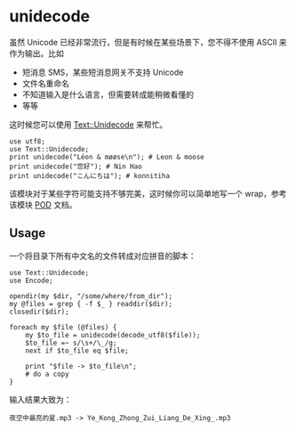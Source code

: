 # unidecode

虽然 Unicode 已经非常流行，但是有时候在某些场景下，您不得不使用 ASCII 来作为输出。比如

  * 短消息 SMS，某些短消息网关不支持 Unicode
  * 文件名重命名
  * 不知道输入是什么语言，但需要转成能稍微看懂的
  * 等等

这时候您可以使用 [Text::Unidecode](https://metacpan.org/pod/Text::Unidecode) 来帮忙。

    use utf8;
    use Text::Unidecode;
    print unidecode("Léon & møøse\n"); # Leon & moose
    print unidecode("您好"); # Nin Hao
    print unidecode("こんにちは"); # konnitiha

该模块对于某些字符可能支持不够完美，这时候你可以简单地写一个 wrap，参考该模块 [POD](https://metacpan.org/pod/Text::Unidecode) 文档。

## Usage

一个将目录下所有中文名的文件转成对应拼音的脚本：

    use Text::Unidecode;
    use Encode;

    opendir(my $dir, "/some/where/from_dir");
    my @files = grep { -f $_ } readdir($dir);
    closedir($dir);

    foreach my $file (@files) {
        my $to_file = unidecode(decode_utf8($file));
        $to_file =~ s/\s+/\_/g;
        next if $to_file eq $file;

        print "$file -> $to_file\n";
        # do a copy
    }

输入结果大致为：

    夜空中最亮的星.mp3 -> Ye_Kong_Zhong_Zui_Liang_De_Xing_.mp3
